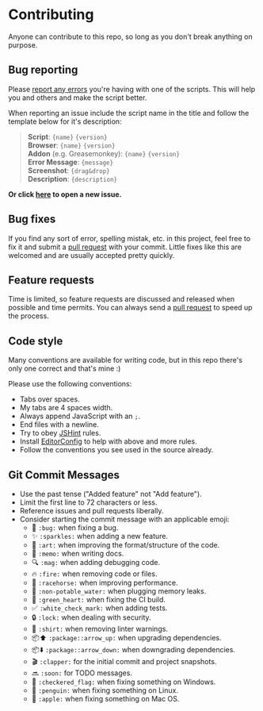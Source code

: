 # Contributing
Anyone can contribute to this repo, so long as you don't break anything on purpose.


## Bug reporting
Please [report any errors](https://github.com/jerone/UserScripts/issues/new) you're having with one of the scripts. This will help you and others and make the script better.

When reporting an issue include the script name in the title and follow the template below for it's description:

> **Script**: `{name}` `{version}`<br />
> **Browser**: `{name}` `{version}`<br />
> **Addon** (e.g. Greasemonkey): `{name}` `{version}`<br />
> **Error Message**: `{message}`<br />
> **Screenshot**: `{drag&drop}`<br />
> **Description**: `{description}`<br />

**Or click [here](https://github.com/jerone/UserScripts/issues/new?title=%28{script%20name}%29%20{summary}&body=**Script**%3A%20{name}%20{version}%0A**Browser**%3A%20{name}%20{version}%0A**Addon**%20%28e.g.%20Greasemonkey%29%3A%20{name}%20{version}%0A**Error%20Message**%3A%20%60{message}%60%0A**Screenshot**%3A%20{drag%26drop}%0A**Description**%3A%20{description}) to open a new issue.**


## Bug fixes
If you find any sort of error, spelling mistak, etc. in this project, feel free to fix it and submit a [pull request](https://github.com/jerone/UserScripts/pulls) with your commit. Little fixes like this are welcomed and are usually accepted pretty quickly.


## Feature requests
Time is limited, so feature requests are discussed and released when possible and time permits. You can always send a [pull request](https://github.com/jerone/UserScripts/pulls) to speed up the process.


## Code style
Many conventions are available for writing code, but in this repo there's only one correct and that's mine :)

Please use the following conventions:

* Tabs over spaces.
* My tabs are 4 spaces width.
* Always append JavaScript with an `;`.
* End files with a newline.
* Try to obey [JSHint](http://jshint.com) rules.
* Install [EditorConfig](http://editorconfig.org) to help with above and more rules.
* Follow the conventions you see used in the source already.


## Git Commit Messages

* Use the past tense ("Added feature" not "Add feature").
* Limit the first line to 72 characters or less.
* Reference issues and pull requests liberally.
* Consider starting the commit message with an applicable emoji:
    * :bug: `:bug:` when fixing a bug.
    * :sparkles: `:sparkles:` when adding a new feature.
    * :art: `:art:` when improving the format/structure of the code.
    * :memo: `:memo:` when writing docs.
    * :mag: `:mag:` when adding debugging code.
    * :fire: `:fire:` when removing code or files.
    * :racehorse: `:racehorse:` when improving performance.
    * :non-potable_water: `:non-potable_water:` when plugging memory leaks.
    * :green_heart: `:green_heart:` when fixing the CI build.
    * :white_check_mark: `:white_check_mark:` when adding tests.
    * :lock: `:lock:` when dealing with security.
    * :shirt: `:shirt:` when removing linter warnings.
    * :package::arrow_up: `:package::arrow_up:` when upgrading dependencies.
    * :package::arrow_down: `:package::arrow_down:` when downgrading dependencies.
    * :clapper: `:clapper:` for the initial commit and project snapshots.
    * :soon: `:soon:` for TODO messages.
    * :checkered_flag: `:checkered_flag:` when fixing something on Windows.
    * :penguin: `:penguin:` when fixing something on Linux.
    * :apple: `:apple:` when fixing something on Mac OS.
